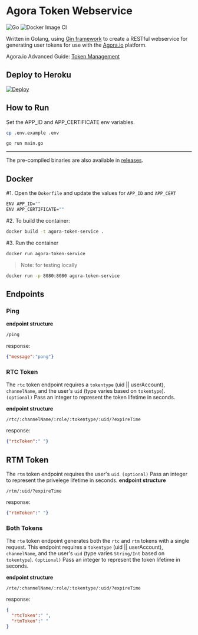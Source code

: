 # Agora Token Webservice
![Go](https://github.com/digitallysavvy/agora-token-server/workflows/Go/badge.svg?branch=master) ![Docker Image CI](https://github.com/digitallysavvy/agora-token-server/workflows/Docker%20Image%20CI/badge.svg?branch=master)  

Written in Golang, using [Gin framework](https://github.com/gin-gonic/gin) to create a RESTful webservice for generating user tokens for use with the [Agora.io](https://www.agora.io) platform. 

Agora.io Advanced Guide: [Token Management](https://docs.agora.io/en/Video/token_server)

## Deploy to Heroku ##
[![Deploy](https://www.herokucdn.com/deploy/button.svg)](https://www.heroku.com/deploy/?template=[https://github.com/AgoraIO-Community/agora-token-service](https://github.com/AgoraIO-Community/agora-token-service))



## How to Run ##
Set the APP_ID and APP_CERTIFICATE env variables.
```bash
cp .env.example .env
```

```bash
go run main.go
```

---

The pre-compiled binaries are also available in [releases](https://github.com/maxxfrazer/agora-token-service/releases).

## Docker ##

#1. Open the `Dokerfile` and update the values for `APP_ID` and `APP_CERT`

```bash
ENV APP_ID=""
ENV APP_CERTIFICATE=""
```
#2. To build the container: 

```bash
docker build -t agora-token-service .
```
#3. Run the container 

```bash
docker run agora-token-service
```
> Note: for testing locally
```bash
docker run -p 8080:8080 agora-token-service
```

## Endpoints ##

### Ping ###
**endpoint structure**
```bash
/ping
```
response:
``` json
{"message":"pong"} 
```

### RTC Token ###
The `rtc` token endpoint requires a `tokentype` (uid || userAccount), `channelName`, and the user's `uid` (type varies based on `tokentype`). 
`(optional)` Pass an integer to represent the token lifetime in seconds.

**endpoint structure** 
```
/rtc/:channelName/:role/:tokentype/:uid/?expireTime
```

response:
``` json
{"rtcToken":" "} 
```

## RTM Token ##
The `rtm` token endpoint requires the user's `uid`. 
`(optional)` Pass an integer to represent the privelege lifetime in seconds.
**endpoint structure** 
```
/rtm/:uid/?expireTime
```

response:
``` json
{"rtmToken":" "} 
```

### Both Tokens ###
The `rte` token endpoint generates both the `rtc` and `rtm` tokens with a single request. This endpoint requires a `tokentype` (uid || userAccount), `channelName`, and the user's `uid` (type varies `String/Int` based on `tokentype`). 
`(optional)` Pass an integer to represent the token lifetime in seconds.

**endpoint structure** 
```
/rte/:channelName/:role/:tokentype/:uid/?expireTime
```

response:
``` json
{
  "rtcToken":" ",
  "rtmToken":" " 
} 
```
